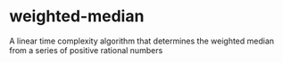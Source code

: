 # weighted-median
 A linear time complexity algorithm that determines the weighted median from a series of positive rational numbers
